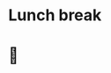 <!-- .slide: data-background="#cf802a" -->
# Lunch break

# &#127837; <!-- .element style="font-size: 3em"-->
